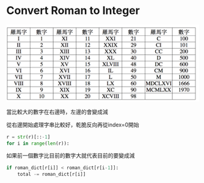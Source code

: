 # Convert Roman to Integer

![](2017-08-06-21-42-19.png)

當比較大的數字在右邊時，左邊的會變成減

從右邊開始處理字串比較好，乾脆反向再從index=0開始
```python
r = str(r)[::-1]
for i in range(len(r)):
```

如果前一個數字比目前的數字大就代表目前的要變成減

```python
if roman_dict[r[i]] < roman_dict[r[i-1]]:
    total -= roman_dict[r[i]]
```
